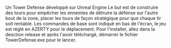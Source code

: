 Un Tower Defense développé sur Unreal Engine
Le but est de construire des tours pour empêcher les ennemies 
de détruire la défense sur l'autre bout de la zone, placer
les tours de façon stratégique pour que chaque tir soit rentable.
Les commandes de base sont indiqué en bas de l'écran, le jeu est
réglé en AZERTY pour le déplacement.
Pour l'installer, allez dans la desction release et après l'avoir
téléchargé, démarrer le fichier TowerDefense.exe pour le lancer.
